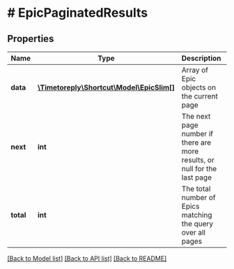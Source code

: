 # # EpicPaginatedResults

## Properties

Name | Type | Description | Notes
------------ | ------------- | ------------- | -------------
**data** | [**\Timetoreply\Shortcut\Model\EpicSlim[]**](EpicSlim.md) | Array of Epic objects on the current page |
**next** | **int** | The next page number if there are more results, or null for the last page |
**total** | **int** | The total number of Epics matching the query over all pages |

[[Back to Model list]](../../README.md#models) [[Back to API list]](../../README.md#endpoints) [[Back to README]](../../README.md)

